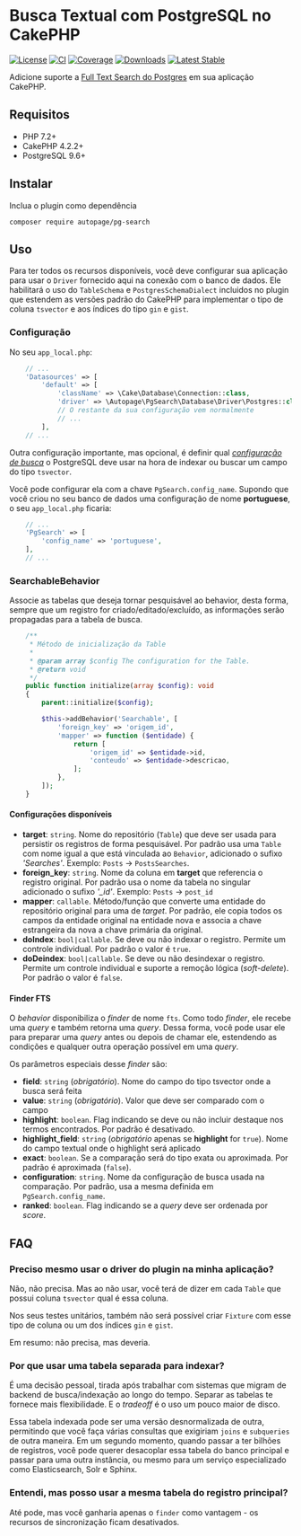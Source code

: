 # Busca Textual com PostgreSQL no CakePHP

[![License](https://img.shields.io/badge/license-MIT-brightgreen.svg?style=flat-square)](LICENSE) 
[![CI](https://github.com/ionews/cakephp-pg-search/actions/workflows/ci.yml/badge.svg?branch=main)](https://github.com/ionews/cakephp-pg-search/actions/workflows/ci.yml)
[![Coverage](https://img.shields.io/codecov/c/github/ionews/cakephp-pg-search?style=flat-square)](https://codecov.io/gh/ionews/cakephp-pg-search/branch/main)
[![Downloads](https://img.shields.io/packagist/dt/autopage/pg-search.svg?style=flat-square)](https://packagist.org/packages/autopage/pg-search)
[![Latest Stable](https://img.shields.io/packagist/v/autopage/pg-search.svg?style=flat-square&label=stable)](https://packagist.org/packages/autopage/pg-search)

Adicione suporte a [Full Text Search do Postgres](https://www.postgresql.org/docs/current/textsearch.html) em sua aplicação CakePHP.

## Requisitos

 - PHP 7.2+
 - CakePHP 4.2.2+
 - PostgreSQL 9.6+

## Instalar

Inclua o plugin como dependência

```
composer require autopage/pg-search
```

## Uso

Para ter todos os recursos disponíveis, você deve configurar sua aplicação para usar o `Driver` fornecido aqui na conexão com o banco de dados. Ele habilitará o uso do `TableSchema` e `PostgresSchemaDialect` incluidos no plugin que estendem as versões padrão do CakePHP para implementar o tipo de coluna `tsvector` e aos índices do tipo `gin` e `gist`.

### Configuração

No seu `app_local.php`:

```php
    // ...
    'Datasources' => [
        'default' => [
            'className' => \Cake\Database\Connection::class,
            'driver' => \Autopage\PgSearch\Database\Driver\Postgres::class,
            // O restante da sua configuração vem normalmente
            // ...
        ],
    // ...
```

Outra configuração importante, mas opcional, é definir qual [_configuração de busca_](https://www.postgresql.org/docs/current/textsearch-configuration.html) o PostgreSQL deve usar na hora de indexar ou buscar um campo do tipo `tsvector`.

Você pode configurar ela com a chave `PgSearch.config_name`. Supondo que você criou no seu banco de dados uma configuração de nome **portuguese**, o seu `app_local.php` ficaria:

```php
    // ...
    'PgSearch' => [
        'config_name' => 'portuguese',
    ],
    // ...
```

### SearchableBehavior

Associe as tabelas que deseja tornar pesquisável ao behavior, desta forma, sempre que um registro for criado/editado/excluído, as informações serão propagadas para a tabela de busca.

```php
    /**
     * Método de inicialização da Table
     *
     * @param array $config The configuration for the Table.
     * @return void
     */
    public function initialize(array $config): void
    {
        parent::initialize($config);

        $this->addBehavior('Searchable', [
            'foreign_key' => 'origem_id',
            'mapper' => function ($entidade) {
                return [
                    'origem_id' => $entidade->id,
                    'conteudo' => $entidade->descricao,
                ];
            },
        ]);
    }
```

#### Configurações disponíveis

 - **target**: `string`. Nome do repositório (`Table`) que deve ser usada para persistir os registros de forma pesquisável. Por padrão usa uma `Table` com nome igual a que está vinculada ao `Behavior`, adicionado o sufixo _'Searches'_. Exemplo: `Posts` -> `PostsSearches`.
 - **foreign_key**: `string`. Nome da coluna em **target** que referencia o registro original. Por padrão usa o nome da tabela no singular adicionado o sufixo _'\_id'_. Exemplo: `Posts` -> `post_id`
 - **mapper**: `callable`. Método/função que converte uma entidade do repositório original para uma de _target_. Por padrão, ele copia todos os campos da entidade original na entidade nova e associa a chave estrangeira da nova a chave primária da original.
 - **doIndex**: `bool|callable`. Se deve ou não indexar o registro. Permite um controle individual. Por padrão o valor é `true`.
 - **doDeindex**: `bool|callable`. Se deve ou não desindexar o registro. Permite um  controle individual e suporte a remoção lógica (_soft-delete_). Por padrão o valor é `false`.

#### Finder FTS

O _behavior_ disponibiliza o _finder_ de nome `fts`. Como todo _finder_, ele recebe uma _query_ e também retorna uma _query_. Dessa forma, você pode usar ele para preparar uma _query_ antes ou depois de chamar ele, estendendo as condições e qualquer outra operação possível em uma _query_.

Os parâmetros especiais desse _finder_ são:

 - **field**: `string` (_obrigatório_). Nome do campo do tipo tsvector onde a busca será feita
 - **value**: `string` (_obrigatório_). Valor que deve ser comparado com o campo
 - **highlight**: `boolean`. Flag indicando se deve ou não incluir destaque nos termos encontrados. Por padrão é desativado.
 - **highlight_field**: `string` (_obrigatório_ apenas se **highlight** for `true`). Nome do campo textual onde o highlight será aplicado
 - **exact**: `boolean`. Se a comparação será do tipo exata ou aproximada. Por padrão é aproximada (`false`).
 - **configuration**: `string`. Nome da configuração de busca usada na comparação. Por padrão, usa a mesma definida em `PgSearch.config_name`.
 - **ranked**: `boolean`. Flag indicando se a _query_ deve ser ordenada por _score_.

## FAQ

### Preciso mesmo usar o driver do plugin na minha aplicação?

Não, não precisa. Mas ao não usar, você terá de dizer em cada `Table` que possui coluna `tsvector` qual é essa coluna.

Nos seus testes unitários, também não será possível criar `Fixture` com esse tipo de coluna ou um dos índices `gin` e `gist`.

Em resumo: não precisa, mas deveria.

### Por que usar uma tabela separada para indexar?

É uma decisão pessoal, tirada após trabalhar com sistemas que migram de backend de busca/indexação ao longo do tempo. Separar as tabelas te fornece mais flexibilidade. E o _tradeoff_ é o uso um pouco maior de disco.

Essa tabela indexada pode ser uma versão desnormalizada de outra, permitindo que você faça várias consultas que exigiriam `joins` e `subqueries` de outra maneira. Em um segundo momento, quando passar a ter bilhões de registros, você pode querer desacoplar essa tabela do banco principal e passar para uma outra instância, ou mesmo para um serviço especializado como Elasticsearch, Solr e Sphinx.

### Entendi, mas posso usar a mesma tabela do registro principal?

Até pode, mas você ganharia apenas o `finder` como vantagem - os recursos de sincronização ficam desativados.